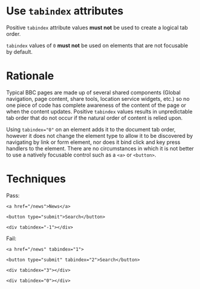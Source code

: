 # Use `tabindex` attributes

  Positive `tabindex` attribute values **must not** be used to create a logical tab order.

  `tabindex` values of `0` **must not** be used on elements that are not focusable by default.

  Rationale
  =========

  Typical BBC pages are made up of several shared components (Global navigation, page content, share tools,
  location service widgets, etc.) so no one piece of code has complete awareness of the content of the page
  or when the content updates. Positive `tabindex` values results in unpredictable tab order that do not occur
  if the natural order of content is relied upon.

  Using `tabindex="0"` on an element adds it to the document tab order, however it does not change the element
  type to allow it to be discovered by navigating by link or form element, nor does it bind click and key press
  handlers to the element. There are no circumstances in which it is not better to use a natively focusable
  control such as a `<a>` or `<button>`.

  Techniques
  ==========

  Pass:

    <a href="/news">News</a>

    <button type="submit">Search</button>

    <div tabindex="-1"></div>

  Fail:

    <a href="/news" tabindex="1">

    <button type="submit" tabindex="2">Search</button>

    <div tabindex="3"></div>

    <div tabindex="0"></div>
